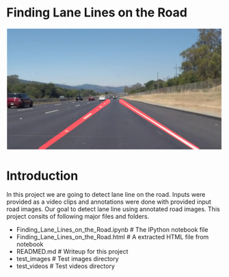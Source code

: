 # Finding Lane Lines on the Road
![](resources/final-video-capture.png)

# Introduction
In this project we are going to detect lane line on the road. Inputs were provided as a video clips and annotations were done with provided input road images. Our goal to detect lane line using annotated road images. This project consits of following major files and folders.

* Finding_Lane_Lines_on_the_Road.ipynb # The IPython notebook file
* Finding_Lane_Lines_on_the_Road.html # A extracted HTML file from notebook
* READMED.md # Writeup for this project
* test_images # Test images directory
* test_videos # Test videos directory  
